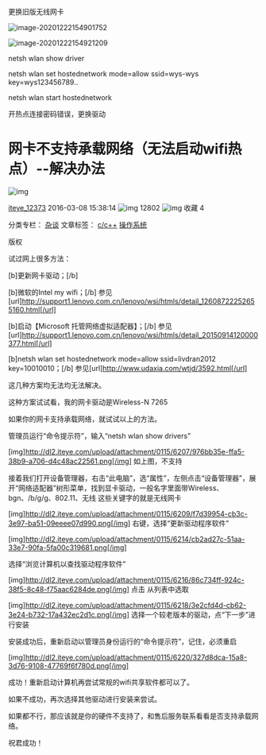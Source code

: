 更换旧版无线网卡

![image-20201222154901752](C:\Users\26575\AppData\Roaming\Typora\typora-user-images\image-20201222154901752.png)

![image-20201222154921209](C:\Users\26575\AppData\Roaming\Typora\typora-user-images\image-20201222154921209.png)

netsh wlan show driver

netsh wlan set hostednetwork mode=allow ssid=wys-wys key=wys123456789..

netsh wlan start hostednetwork

开热点连接密码错误，更换驱动

# 网卡不支持承载网络（无法启动wifi热点）--解决办法

![img](https://csdnimg.cn/release/blogv2/dist/pc/img/original.png)

[iteye_12373](https://blog.csdn.net/iteye_12373) 2016-03-08 15:38:14 ![img](https://csdnimg.cn/release/blogv2/dist/pc/img/articleReadEyes.png) 12802 ![img](https://csdnimg.cn/release/blogv2/dist/pc/img/tobarCollect.png) 收藏 4

分类专栏： [杂谈](https://blog.csdn.net/iteye_12373/category_8046969.html) 文章标签： [c/c++](https://so.csdn.net/so/search/s.do?q=c/c++&t=blog&o=vip&s=&l=&f=&viparticle=) [操作系统](https://www.csdn.net/tags/MtTacg0sNTgzNi1ibG9n.html)

版权

试过网上很多方法：

[b]更新网卡驱动；[/b]

[b]微软的Intel my wifi；[/b]
参见[url]http://support1.lenovo.com.cn/lenovo/wsi/htmls/detail_12608722252655160.html[/url]

[b]启动【Microsoft 托管网络虚拟适配器】；[/b]
参见[url]http://support1.lenovo.com.cn/lenovo/wsi/htmls/detail_20150914120000377.html[/url]

[b]netsh wlan set hostednetwork mode=allow ssid=livdran2012 key=10010010；[/b]
参见[url]http://www.udaxia.com/wtjd/3592.html[/url]

这几种方案均无法均无法解决。

这种方案试试看，我的网卡驱动是Wireless-N 7265

如果你的网卡支持承载网络，就试试以上的方法。

管理员运行“命令提示符”，输入“netsh wlan show drivers”

[img]http://dl2.iteye.com/upload/attachment/0115/6207/976bb35e-ffa5-38b9-a706-d4c48ac22561.png[/img]
如上图，不支持

接着我们打开设备管理器，右击“此电脑”，选“属性”，左侧点击“设备管理器”，展开“网络适配器”树形菜单，找到显卡驱动，一般名字里面带Wireless、bgn、/b/g/g、802.11、无线 这些关键字的就是无线网卡

[img]http://dl2.iteye.com/upload/attachment/0115/6209/f7d39954-cb3c-3e97-ba51-09eeee07d990.png[/img]
右键，选择“更新驱动程序软件”

[img]http://dl2.iteye.com/upload/attachment/0115/6214/cb2ad27c-51aa-33e7-90fa-5fa00c319681.png[/img]

选择“浏览计算机以查找驱动程序软件”

[img]http://dl2.iteye.com/upload/attachment/0115/6216/86c734ff-924c-38f5-8c48-f75aac6284de.png[/img]
点击 从列表中选取

[img]http://dl2.iteye.com/upload/attachment/0115/6218/3e2cfd4d-cb62-3e24-b732-17a432ec2d1c.png[/img]
选择一个较老版本的驱动，点“下一步”进行安装

安装成功后，重新启动以管理员身份运行的“命令提示符”，记住，必须重启

[img]http://dl2.iteye.com/upload/attachment/0115/6220/327d8dca-15a8-3d76-9108-47769f6f780d.png[/img]

成功！重新启动计算机再尝试常规的wifi共享软件都可以了。

如果不成功，再次选择其他驱动进行安装来尝试。

如果都不行，那应该就是你的硬件不支持了，和售后服务联系看看是否支持承载网络。

祝君成功！
